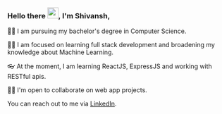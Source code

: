 ### Hello there <img src="https://media.giphy.com/media/hvRJCLFzcasrR4ia7z/giphy.gif" width="25px">, I'm Shivansh,

🐱‍🏍 I am pursuing my bachelor's degree in Computer Science.

👨‍💻 I am focused on learning full stack development and broadening my knowledge about Machine Learning.

👓 At the moment, I am learning ReactJS, ExpressJS and working with RESTful apis.

🙋‍♂️ I'm open to collaborate on web app projects.

You can reach out to me via [LinkedIn](https://www.linkedin.com/in/shivansh1012/).
<!--
**shivansh1012/shivansh1012** is a ✨ _special_ ✨ repository because its `README.md` (this file) appears on your GitHub profile.

Here are some ideas to get you started:

- 🔭 I’m currently working on ...
- 🌱 I’m currently learning ...
- 👯 I’m looking to collaborate on ...
- 🤔 I’m looking for help with ...
- 💬 Ask me about ...
- 📫 How to reach me: ...
- 😄 Pronouns: ...
- ⚡ Fun fact: ...
-->
